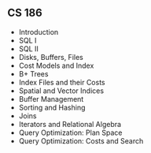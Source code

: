 ## CS 186

- Introduction
- SQL I
- SQL II
- Disks, Buffers, Files
- Cost Models and Index
- B+ Trees
- Index Files and their Costs
- Spatial and Vector Indices
- Buffer Management
- Sorting and Hashing
- Joins
- Iterators and Relational Algebra
- Query Optimization: Plan Space
- Query Optimization: Costs and Search
